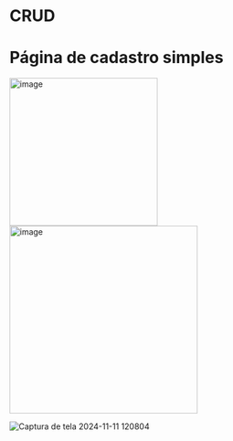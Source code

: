 # CRUD

 # Página de cadastro simples
 <img width="259" alt="image" src="https://github.com/user-attachments/assets/372ee20d-caaa-431e-8e9c-5df267ff7bf9">
 
<img width="329" alt="image" src="https://github.com/user-attachments/assets/568629f1-403e-4375-a013-7a4e5d941071">



 ![Captura de tela 2024-11-11 120804](https://github.com/user-attachments/assets/c856d424-c524-4be5-bf64-d712498c59ab)


 



